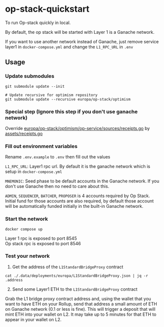 # op-stack-quickstart

To run Op-stack quickly in local.

By default, the op stack will be started with Layer 1 is a Ganache network.

If you want to use another network instead of Ganache, just remove service layer1 in `docker-compose.yml` and change the `L1_RPC_URL` in `.env`

## Usage

### Update submodules

```shell
git submodule update --init

# Update recursive for optimism repository
git submodule update --recursive europa/op-stack/optimism
```

### Special step (Ignore this step if you don't use ganache network\)

Override [europa/op-stack/optimism/op-service/sources/receipts.go](europa/op-stack/optimism/op-service/sources/receipts.go) by [assets/receipts.go](assets/receipts.go)

### Fill out environment variables

Rename `.env.example` to `.env` then fill out the values

`L1_RPC_URL`: Layer1 rpc url. By default it is the ganache network which is setup in `docker-compose.yml`

`MNEMONIC`: Seed phase to be default accounts in the Ganache network. If you don't use Ganache then no need to care about this.

`ADMIN`, `SEQUENCER`, `BATCHER`, `PROPOSER` is 4 accounts required by Op Stack. Initial fund for those accounts are also required, by default those account will be automatically funded initially in the built-in Ganache network.

### Start the network

```shell
docker compose up
```

Layer 1 rpc is exposed to port 8545\
Op stack rpc is exposed to port 8546

### Test your network

1. Get the address of the `L1StandardBridgeProxy` contract

```shell
cat ./.data/deployments/europa/L1StandardBridgeProxy.json | jq -r .address
```

2. Send some Layer1 ETH to the `L1StandardBridgeProxy` contract

Grab the L1 bridge proxy contract address and, using the wallet that you want to have ETH on your Rollup, send that address a small amount of ETH on Ganache network (0.1 or less is fine). This will trigger a deposit that will mint ETH into your wallet on L2. It may take up to 5 minutes for that ETH to appear in your wallet on L2.
